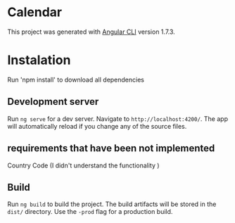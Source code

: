 # Calendar

This project was generated with [Angular CLI](https://github.com/angular/angular-cli) version 1.7.3.

# Instalation
Run 'npm install' to download all dependencies

## Development server

Run `ng serve` for a dev server. Navigate to `http://localhost:4200/`. The app will automatically reload if you change any of the source files.

## requirements that have been not implemented

Country Code (I didn't understand the functionality )

## Build

Run `ng build` to build the project. The build artifacts will be stored in the `dist/` directory. Use the `-prod` flag for a production build.
